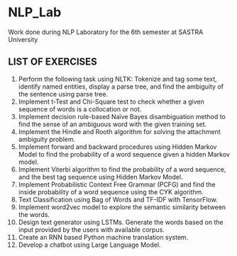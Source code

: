 # NLP_Lab
Work done during NLP Laboratory for the 6th semester at SASTRA University

## LIST OF EXERCISES
1. Perform the following task using NLTK: Tokenize and tag some text, identify named entities, display a parse tree, and find the ambiguity of the sentence using parse tree.
2. Implement t-Test and Chi-Square test to check whether a given sequence of words is a collocation or not.
3. Implement decision rule-based Naïve Bayes disambiguation method to find the sense of an ambiguous word with the given training set.
4. Implement the Hindle and Rooth algorithm for solving the attachment ambiguity problem.
5. Implement forward and backward procedures using Hidden Markov Model to find the probability of a word sequence given a hidden Markov model.
6. Implement Viterbi algorithm to find the probability of a word sequence, and the best tag sequence using Hidden Markov Model.
7. Implement Probabilistic Context Free Grammar (PCFG) and find the inside probability of a word sequence using the CYK algorithm.
8. Text Classification using Bag of Words and TF-IDF with TensorFlow.
9. Implement word2vec model to explore the semantic similarity between the words.
10. Design text generator using LSTMs. Generate the words based on the input provided by the users with available corpus.
11. Create an RNN based Python machine translation system.
12. Develop a chatbot using Large Language Model.
